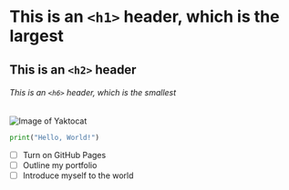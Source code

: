 # This is an `<h1>` header, which is the largest
## This is an `<h2>` header
###### This is an `<h6>` header, which is the smallest

![Image of Yaktocat](https://octodex.github.com/images/yaktocat.png)

```python
print("Hello, World!")
```

- [ ] Turn on GitHub Pages
- [ ] Outline my portfolio
- [ ] Introduce myself to the world

